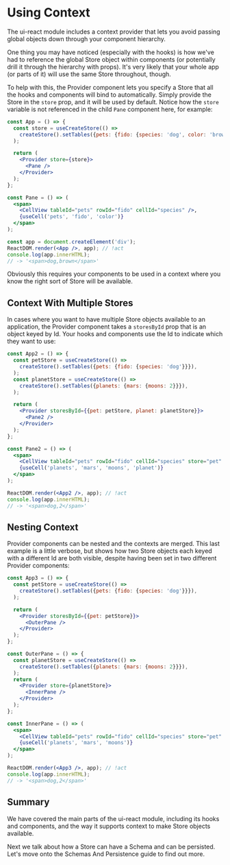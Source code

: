 # Using Context

The ui-react module includes a context provider that lets you avoid passing
global objects down through your component hierarchy.

One thing you may have noticed (especially with the hooks) is how we've had to
reference the global Store object within components (or potentially drill it
through the hierarchy with props). It's very likely that your whole app (or
parts of it) will use the same Store throughout, though.

To help with this, the Provider component lets you specify a Store that all the
hooks and components will bind to automatically. Simply provide the Store in
the `store` prop, and it will be used by default. Notice how the `store`
variable is not referenced in the child `Pane` component here, for example:

```jsx
const App = () => {
  const store = useCreateStore(() =>
    createStore().setTables({pets: {fido: {species: 'dog', color: 'brown'}}}),
  );

  return (
    <Provider store={store}>
      <Pane />
    </Provider>
  );
};

const Pane = () => (
  <span>
    <CellView tableId="pets" rowId="fido" cellId="species" />,
    {useCell('pets', 'fido', 'color')}
  </span>
);

const app = document.createElement('div');
ReactDOM.render(<App />, app); // !act
console.log(app.innerHTML);
// -> '<span>dog,brown</span>'
```

Obviously this requires your components to be used in a context where you know
the right sort of Store will be available.

## Context With Multiple Stores

In cases where you want to have multiple Store objects available to an
application, the Provider component takes a `storesById` prop that is an object
keyed by Id. Your hooks and components use the Id to indicate which they want to
use:

```jsx
const App2 = () => {
  const petStore = useCreateStore(() =>
    createStore().setTables({pets: {fido: {species: 'dog'}}}),
  );
  const planetStore = useCreateStore(() =>
    createStore().setTables({planets: {mars: {moons: 2}}}),
  );

  return (
    <Provider storesById={{pet: petStore, planet: planetStore}}>
      <Pane2 />
    </Provider>
  );
};

const Pane2 = () => (
  <span>
    <CellView tableId="pets" rowId="fido" cellId="species" store="pet" />,
    {useCell('planets', 'mars', 'moons', 'planet')}
  </span>
);

ReactDOM.render(<App2 />, app); // !act
console.log(app.innerHTML);
// -> '<span>dog,2</span>'
```

## Nesting Context

Provider components can be nested and the contexts are merged. This last example
is a little verbose, but shows how two Store objects each keyed with a different
Id are both visible, despite having been set in two different Provider
components:

```jsx
const App3 = () => {
  const petStore = useCreateStore(() =>
    createStore().setTables({pets: {fido: {species: 'dog'}}}),
  );

  return (
    <Provider storesById={{pet: petStore}}>
      <OuterPane />
    </Provider>
  );
};

const OuterPane = () => {
  const planetStore = useCreateStore(() =>
    createStore().setTables({planets: {mars: {moons: 2}}}),
  );
  return (
    <Provider store={planetStore}>
      <InnerPane />
    </Provider>
  );
};

const InnerPane = () => (
  <span>
    <CellView tableId="pets" rowId="fido" cellId="species" store="pet" />,
    {useCell('planets', 'mars', 'moons')}
  </span>
);

ReactDOM.render(<App3 />, app); // !act
console.log(app.innerHTML);
// -> '<span>dog,2</span>'
```

## Summary

We have covered the main parts of the ui-react module, including its hooks and
components, and the way it supports context to make Store objects available.

Next we talk about how a Store can have a Schema and can be persisted. Let's
move onto the Schemas And Persistence guide to find out more.
